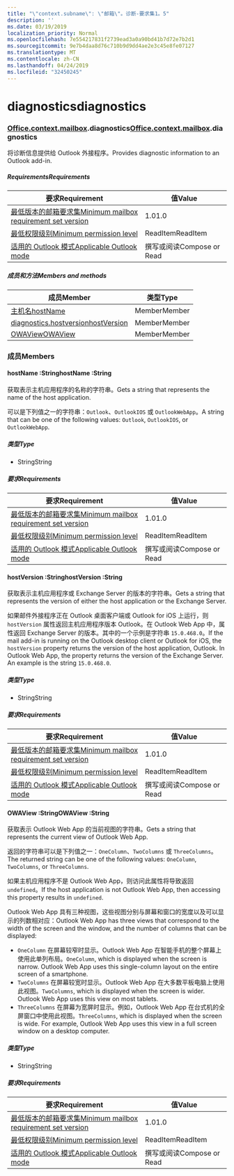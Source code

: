 ```yaml
---
title: "\"context.subname\": \"邮箱\"。诊断-要求集1。5"
description: ''
ms.date: 03/19/2019
localization_priority: Normal
ms.openlocfilehash: 7e554217831f2739ead3a0a90bd41b7d72e7b2d1
ms.sourcegitcommit: 9e7b4daa8d76c710b9d9dd4ae2e3c45e8fe07127
ms.translationtype: MT
ms.contentlocale: zh-CN
ms.lasthandoff: 04/24/2019
ms.locfileid: "32450245"
---
```

# <a name="diagnostics"></a><span data-ttu-id="45beb-102">diagnostics</span><span class="sxs-lookup"><span data-stu-id="45beb-102">diagnostics</span></span>

### <a name="officeofficemdcontextofficecontextmdmailboxofficecontextmailboxmddiagnostics"></a><span data-ttu-id="45beb-103">[Office](Office.md)[.context](Office.context.md)[.mailbox](Office.context.mailbox.md).diagnostics</span><span class="sxs-lookup"><span data-stu-id="45beb-103">[Office](Office.md)[.context](Office.context.md)[.mailbox](Office.context.mailbox.md).diagnostics</span></span>

<span data-ttu-id="45beb-104">将诊断信息提供给 Outlook 外接程序。</span><span class="sxs-lookup"><span data-stu-id="45beb-104">Provides diagnostic information to an Outlook add-in.</span></span>

##### <a name="requirements"></a><span data-ttu-id="45beb-105">Requirements</span><span class="sxs-lookup"><span data-stu-id="45beb-105">Requirements</span></span>

|<span data-ttu-id="45beb-106">要求</span><span class="sxs-lookup"><span data-stu-id="45beb-106">Requirement</span></span>| <span data-ttu-id="45beb-107">值</span><span class="sxs-lookup"><span data-stu-id="45beb-107">Value</span></span>|
|---|---|
|[<span data-ttu-id="45beb-108">最低版本的邮箱要求集</span><span class="sxs-lookup"><span data-stu-id="45beb-108">Minimum mailbox requirement set version</span></span>](/office/dev/add-ins/reference/requirement-sets/outlook-api-requirement-sets)| <span data-ttu-id="45beb-109">1.0</span><span class="sxs-lookup"><span data-stu-id="45beb-109">1.0</span></span>|
|[<span data-ttu-id="45beb-110">最低权限级别</span><span class="sxs-lookup"><span data-stu-id="45beb-110">Minimum permission level</span></span>](/outlook/add-ins/understanding-outlook-add-in-permissions)| <span data-ttu-id="45beb-111">ReadItem</span><span class="sxs-lookup"><span data-stu-id="45beb-111">ReadItem</span></span>|
|[<span data-ttu-id="45beb-112">适用的 Outlook 模式</span><span class="sxs-lookup"><span data-stu-id="45beb-112">Applicable Outlook mode</span></span>](/outlook/add-ins/#extension-points)| <span data-ttu-id="45beb-113">撰写或阅读</span><span class="sxs-lookup"><span data-stu-id="45beb-113">Compose or Read</span></span>|

##### <a name="members-and-methods"></a><span data-ttu-id="45beb-114">成员和方法</span><span class="sxs-lookup"><span data-stu-id="45beb-114">Members and methods</span></span>

| <span data-ttu-id="45beb-115">成员</span><span class="sxs-lookup"><span data-stu-id="45beb-115">Member</span></span> | <span data-ttu-id="45beb-116">类型</span><span class="sxs-lookup"><span data-stu-id="45beb-116">Type</span></span> |
|--------|------|
| [<span data-ttu-id="45beb-117">主机名</span><span class="sxs-lookup"><span data-stu-id="45beb-117">hostName</span></span>](#hostname-string) | <span data-ttu-id="45beb-118">Member</span><span class="sxs-lookup"><span data-stu-id="45beb-118">Member</span></span> |
| [<span data-ttu-id="45beb-119">diagnostics.hostversion</span><span class="sxs-lookup"><span data-stu-id="45beb-119">hostVersion</span></span>](#hostversion-string) | <span data-ttu-id="45beb-120">Member</span><span class="sxs-lookup"><span data-stu-id="45beb-120">Member</span></span> |
| [<span data-ttu-id="45beb-121">OWAView</span><span class="sxs-lookup"><span data-stu-id="45beb-121">OWAView</span></span>](#owaview-string) | <span data-ttu-id="45beb-122">Member</span><span class="sxs-lookup"><span data-stu-id="45beb-122">Member</span></span> |

### <a name="members"></a><span data-ttu-id="45beb-123">成员</span><span class="sxs-lookup"><span data-stu-id="45beb-123">Members</span></span>

####  <a name="hostname-string"></a><span data-ttu-id="45beb-124">hostName :String</span><span class="sxs-lookup"><span data-stu-id="45beb-124">hostName :String</span></span>

<span data-ttu-id="45beb-125">获取表示主机应用程序的名称的字符串。</span><span class="sxs-lookup"><span data-stu-id="45beb-125">Gets a string that represents the name of the host application.</span></span>

<span data-ttu-id="45beb-126">可以是下列值之一的字符串：`Outlook`、`OutlookIOS` 或 `OutlookWebApp`。</span><span class="sxs-lookup"><span data-stu-id="45beb-126">A string that can be one of the following values: `Outlook`, `OutlookIOS`, or `OutlookWebApp`.</span></span>

##### <a name="type"></a><span data-ttu-id="45beb-127">类型</span><span class="sxs-lookup"><span data-stu-id="45beb-127">Type</span></span>

*   <span data-ttu-id="45beb-128">String</span><span class="sxs-lookup"><span data-stu-id="45beb-128">String</span></span>

##### <a name="requirements"></a><span data-ttu-id="45beb-129">要求</span><span class="sxs-lookup"><span data-stu-id="45beb-129">Requirements</span></span>

|<span data-ttu-id="45beb-130">要求</span><span class="sxs-lookup"><span data-stu-id="45beb-130">Requirement</span></span>| <span data-ttu-id="45beb-131">值</span><span class="sxs-lookup"><span data-stu-id="45beb-131">Value</span></span>|
|---|---|
|[<span data-ttu-id="45beb-132">最低版本的邮箱要求集</span><span class="sxs-lookup"><span data-stu-id="45beb-132">Minimum mailbox requirement set version</span></span>](/office/dev/add-ins/reference/requirement-sets/outlook-api-requirement-sets)| <span data-ttu-id="45beb-133">1.0</span><span class="sxs-lookup"><span data-stu-id="45beb-133">1.0</span></span>|
|[<span data-ttu-id="45beb-134">最低权限级别</span><span class="sxs-lookup"><span data-stu-id="45beb-134">Minimum permission level</span></span>](/outlook/add-ins/understanding-outlook-add-in-permissions)| <span data-ttu-id="45beb-135">ReadItem</span><span class="sxs-lookup"><span data-stu-id="45beb-135">ReadItem</span></span>|
|[<span data-ttu-id="45beb-136">适用的 Outlook 模式</span><span class="sxs-lookup"><span data-stu-id="45beb-136">Applicable Outlook mode</span></span>](/outlook/add-ins/#extension-points)| <span data-ttu-id="45beb-137">撰写或阅读</span><span class="sxs-lookup"><span data-stu-id="45beb-137">Compose or Read</span></span>|

####  <a name="hostversion-string"></a><span data-ttu-id="45beb-138">hostVersion :String</span><span class="sxs-lookup"><span data-stu-id="45beb-138">hostVersion :String</span></span>

<span data-ttu-id="45beb-139">获取表示主机应用程序或 Exchange Server 的版本的字符串。</span><span class="sxs-lookup"><span data-stu-id="45beb-139">Gets a string that represents the version of either the host application or the Exchange Server.</span></span>

<span data-ttu-id="45beb-p101">如果邮件外接程序正在 Outlook 桌面客户端或 Outlook for iOS 上运行，则 `hostVersion` 属性返回主机应用程序版本 Outlook。在 Outlook Web App 中，属性返回 Exchange Server 的版本。其中的一个示例是字符串 `15.0.468.0`。</span><span class="sxs-lookup"><span data-stu-id="45beb-p101">If the mail add-in is running on the Outlook desktop client or Outlook for iOS, the `hostVersion` property returns the version of the host application, Outlook. In Outlook Web App, the property returns the version of the Exchange Server. An example is the string `15.0.468.0`.</span></span>

##### <a name="type"></a><span data-ttu-id="45beb-143">类型</span><span class="sxs-lookup"><span data-stu-id="45beb-143">Type</span></span>

*   <span data-ttu-id="45beb-144">String</span><span class="sxs-lookup"><span data-stu-id="45beb-144">String</span></span>

##### <a name="requirements"></a><span data-ttu-id="45beb-145">要求</span><span class="sxs-lookup"><span data-stu-id="45beb-145">Requirements</span></span>

|<span data-ttu-id="45beb-146">要求</span><span class="sxs-lookup"><span data-stu-id="45beb-146">Requirement</span></span>| <span data-ttu-id="45beb-147">值</span><span class="sxs-lookup"><span data-stu-id="45beb-147">Value</span></span>|
|---|---|
|[<span data-ttu-id="45beb-148">最低版本的邮箱要求集</span><span class="sxs-lookup"><span data-stu-id="45beb-148">Minimum mailbox requirement set version</span></span>](/office/dev/add-ins/reference/requirement-sets/outlook-api-requirement-sets)| <span data-ttu-id="45beb-149">1.0</span><span class="sxs-lookup"><span data-stu-id="45beb-149">1.0</span></span>|
|[<span data-ttu-id="45beb-150">最低权限级别</span><span class="sxs-lookup"><span data-stu-id="45beb-150">Minimum permission level</span></span>](/outlook/add-ins/understanding-outlook-add-in-permissions)| <span data-ttu-id="45beb-151">ReadItem</span><span class="sxs-lookup"><span data-stu-id="45beb-151">ReadItem</span></span>|
|[<span data-ttu-id="45beb-152">适用的 Outlook 模式</span><span class="sxs-lookup"><span data-stu-id="45beb-152">Applicable Outlook mode</span></span>](/outlook/add-ins/#extension-points)| <span data-ttu-id="45beb-153">撰写或阅读</span><span class="sxs-lookup"><span data-stu-id="45beb-153">Compose or Read</span></span>|

####  <a name="owaview-string"></a><span data-ttu-id="45beb-154">OWAView :String</span><span class="sxs-lookup"><span data-stu-id="45beb-154">OWAView :String</span></span>

<span data-ttu-id="45beb-155">获取表示 Outlook Web App 的当前视图的字符串。</span><span class="sxs-lookup"><span data-stu-id="45beb-155">Gets a string that represents the current view of Outlook Web App.</span></span>

<span data-ttu-id="45beb-156">返回的字符串可以是下列值之一：`OneColumn`、`TwoColumns` 或 `ThreeColumns`。</span><span class="sxs-lookup"><span data-stu-id="45beb-156">The returned string can be one of the following values: `OneColumn`, `TwoColumns`, or `ThreeColumns`.</span></span>

<span data-ttu-id="45beb-157">如果主机应用程序不是 Outlook Web App，则访问此属性将导致返回 `undefined`。</span><span class="sxs-lookup"><span data-stu-id="45beb-157">If the host application is not Outlook Web App, then accessing this property results in `undefined`.</span></span>

<span data-ttu-id="45beb-158">Outlook Web App 具有三种视图，这些视图分别与屏幕和窗口的宽度以及可以显示的列数相对应：</span><span class="sxs-lookup"><span data-stu-id="45beb-158">Outlook Web App has three views that correspond to the width of the screen and the window, and the number of columns that can be displayed:</span></span>

*   <span data-ttu-id="45beb-p102">`OneColumn` 在屏幕较窄时显示。Outlook Web App 在智能手机的整个屏幕上使用此单列布局。</span><span class="sxs-lookup"><span data-stu-id="45beb-p102">`OneColumn`, which is displayed when the screen is narrow. Outlook Web App uses this single-column layout on the entire screen of a smartphone.</span></span>
*   <span data-ttu-id="45beb-p103">`TwoColumns` 在屏幕较宽时显示。Outlook Web App 在大多数平板电脑上使用此视图。</span><span class="sxs-lookup"><span data-stu-id="45beb-p103">`TwoColumns`, which is displayed when the screen is wider. Outlook Web App uses this view on most tablets.</span></span>
*   <span data-ttu-id="45beb-p104">`ThreeColumns` 在屏幕为宽屏时显示。例如，Outlook Web App 在台式机的全屏窗口中使用此视图。</span><span class="sxs-lookup"><span data-stu-id="45beb-p104">`ThreeColumns`, which is displayed when the screen is wide. For example, Outlook Web App uses this view in a full screen window on a desktop computer.</span></span>

##### <a name="type"></a><span data-ttu-id="45beb-165">类型</span><span class="sxs-lookup"><span data-stu-id="45beb-165">Type</span></span>

*   <span data-ttu-id="45beb-166">String</span><span class="sxs-lookup"><span data-stu-id="45beb-166">String</span></span>

##### <a name="requirements"></a><span data-ttu-id="45beb-167">要求</span><span class="sxs-lookup"><span data-stu-id="45beb-167">Requirements</span></span>

|<span data-ttu-id="45beb-168">要求</span><span class="sxs-lookup"><span data-stu-id="45beb-168">Requirement</span></span>| <span data-ttu-id="45beb-169">值</span><span class="sxs-lookup"><span data-stu-id="45beb-169">Value</span></span>|
|---|---|
|[<span data-ttu-id="45beb-170">最低版本的邮箱要求集</span><span class="sxs-lookup"><span data-stu-id="45beb-170">Minimum mailbox requirement set version</span></span>](/office/dev/add-ins/reference/requirement-sets/outlook-api-requirement-sets)| <span data-ttu-id="45beb-171">1.0</span><span class="sxs-lookup"><span data-stu-id="45beb-171">1.0</span></span>|
|[<span data-ttu-id="45beb-172">最低权限级别</span><span class="sxs-lookup"><span data-stu-id="45beb-172">Minimum permission level</span></span>](/outlook/add-ins/understanding-outlook-add-in-permissions)| <span data-ttu-id="45beb-173">ReadItem</span><span class="sxs-lookup"><span data-stu-id="45beb-173">ReadItem</span></span>|
|[<span data-ttu-id="45beb-174">适用的 Outlook 模式</span><span class="sxs-lookup"><span data-stu-id="45beb-174">Applicable Outlook mode</span></span>](/outlook/add-ins/#extension-points)| <span data-ttu-id="45beb-175">撰写或阅读</span><span class="sxs-lookup"><span data-stu-id="45beb-175">Compose or Read</span></span>|
